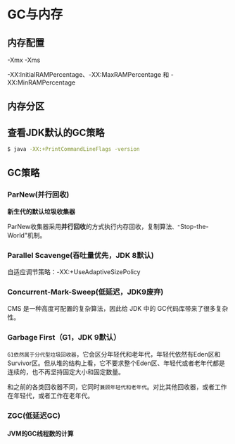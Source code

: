 # GC与内存

## 内存配置

-Xmx -Xms

-XX:InitialRAMPercentage、-XX:MaxRAMPercentage 和 -XX:MinRAMPercentage 



## 内存分区



## 查看JDK默认的GC策略

```bash
$ java -XX:+PrintCommandLineFlags -version
```



## GC策略

### ParNew(并行回收)

**新生代的默认垃圾收集器**

ParNew收集器采用**并行回收**的方式执行内存回收，复制算法`、"`Stop-the-World"机制。



### Parallel Scavenge(吞吐量优先，JDK 8默认)

 自适应调节策略：-XX:+UseAdaptiveSizePolicy



### Concurrent-Mark-Sweep(低延迟，JDK9废弃)

 CMS 是一种高度可配置的复杂算法，因此给 JDK 中的 GC代码库带来了很多复杂性。



### Garbage First（G1，JDK 9默认）

`G1依然属于分代型垃圾回收器`，它会区分年轻代和老年代，年轻代依然有Eden区和Survivor区。但从堆的结构上看，它不要求整个Eden区、年轻代或者老年代都是连续的，也不再坚持固定大小和固定数量。

和之前的各类回收器不同，它同时`兼顾年轻代和老年代`。对比其他回收器，或者工作在年轻代，或者工作在老年代。



### ZGC(低延迟GC)



#### JVM的GC线程数的计算



